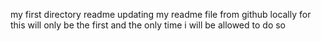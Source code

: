 my first directory readme
updating my readme file from github locally for this will only be the first  and the only time i will be allowed to do so
